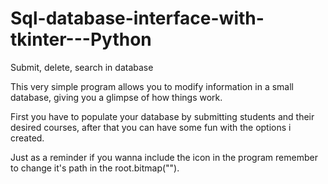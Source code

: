 # Sql-database-interface-with-tkinter---Python
Submit, delete, search in database

This very simple program allows you to modify information in a small database, giving you a glimpse of how things work. 

First you have to populate your database by submitting students and their desired courses, after that you can have some fun with the options i created.

Just as a reminder if you wanna include the icon in the program remember to change it's path in the root.bitmap("").
